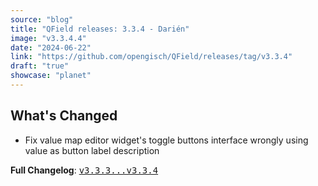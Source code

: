 ```yaml
---
source: "blog"
title: "QField releases: 3.3.4 - Darién"
image: "v3.3.4.4"
date: "2024-06-22"
link: "https://github.com/opengisch/QField/releases/tag/v3.3.4"
draft: "true"
showcase: "planet"
---
```


<h2>What's Changed</h2>
<ul>
<li>Fix value map editor widget's toggle buttons interface wrongly using value as button label description</li>
</ul>
<p><strong>Full Changelog</strong>: <a class="commit-link" href="https://github.com/opengisch/QField/compare/v3.3.3...v3.3.4"><tt>v3.3.3...v3.3.4</tt></a></p>
